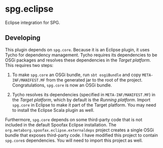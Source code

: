 # spg.eclipse

Eclipse integration for SPG.

## Developing

This plugin depends on `spg.core`. Because it is an Eclipse plugin, it uses Tycho for dependency management. Tycho requires its dependencies to be OSGi packages and resolves these dependencies in the _Target platform_. This requires two steps:

1. To make `spg.core` an OSGi bundle, run `sbt osgiBundle` and copy `META-INF/MANIFEST.MF` from the generated jar to the root of the project. Congratulations, `spg.core` is now an OSGi bundle.

2. Tycho resolves its dependencies (specified in `META-INF/MANIFEST.MF`) in the _Target platform_, which by default is the _Running platform_. Import `spg.core` in Eclipse to make it part of the Target platform. You may need to install the Eclipse Scala plugin as well.

Furthermore, `spg.core` depends on some third-party code that is not included in the default Spoofax Eclipse installation. The `org.metaborg.spoofax.eclipse.externaldeps` project creates a single OSGi bundle that exposes third-party code. I have modified this project to contain `spg.core`s dependencies. You will need to import this project as well.
